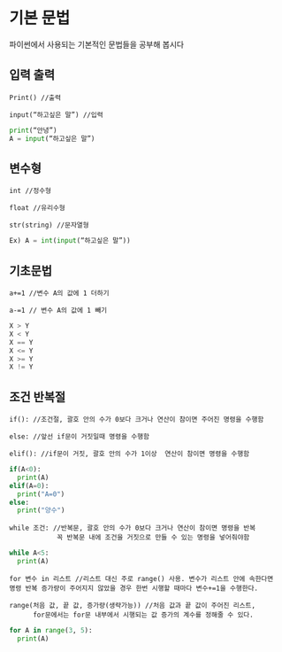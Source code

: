 # 기본 문법

파이썬에서 사용되는 기본적인 문법들을 공부해 봅시다



## 입력 출력

	Print()	//출력

	input(“하고싶은 말”) //입력
	
```python 
print(“안녕”)	
A = input(“하고싶은 말”) 
```



##	변수형

	int //정수형	
	
	float //유리수형 
	
	str(string) //문자열형

```python 
Ex) A = int(input(“하고싶은 말”)) 
```



##	기초문법

	a+=1 //변수 A의 값에 1 더하기

	a-=1 // 변수 A의 값에 1 빼기
	
```python 
X > Y
X < Y
X == Y
X <= Y
X >= Y
X != Y
```	



##	조건 반복절

	if(): //조건절, 괄호 안의 수가 0보다 크거나 연산이 참이면 주어진 명령을 수행함
	
	else: //앞선 if문이 거짓일때 명령을 수행함
	
	elif(): //if문이 거짓, 괄호 안의 수가 1이상  연산이 참이면 명령을 수행함
	
```python 
if(A<0):
  print(A)
elif(A=0):
  print("A=0")
else:
  print("양수")
```



	while 조건: //반복문, 괄호 안의 수가 0보다 크거나 연산이 참이면 명령을 반복
	            꼭 반복문 내에 조건을 거짓으로 만들 수 있는 명령을 넣어줘야함

```python 
while A<5:
  print(A)
```	
			 


	for 변수 in 리스트 //리스트 대신 주로 range() 사용. 변수가 리스트 안에 속한다면 
	명령 반복 증가량이 주어지지 않았을 경우 한번 시행할 때마다 변수+=1을 수행한다. 
	    
	range(처음 값, 끝 값, 증가량(생략가능)) //처음 값과 끝 값이 주어진 리스트, 
	      for문에서는 for문 내부에서 시행되는 값 증가의 계수를 정해줄 수 있다.

```python
for A in range(3, 5):
  print(A)
```

	
